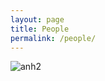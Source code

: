 ```yaml
---
layout: page
title: People
permalink: /people/
---
```



<img src="{{ 'assets/images/anhdang.jpg' | relative_url }}" class="img-thumbnail" alt="anh2">

 

